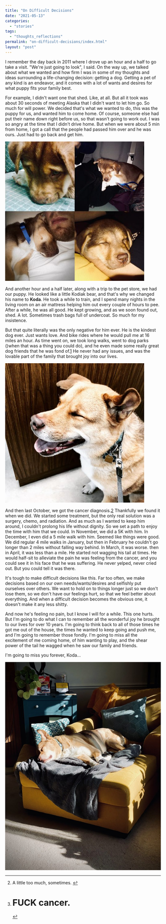 ```yaml
---
title: "On Difficult Decisions"
date: "2021-05-13"
categories: 
  - "stories"
tags: 
  - "thoughts_reflections"
permalink: "on-difficult-decisions/index.html"
layout: "post"
---
```


I remember the day back in 2011 where I drove up an hour and a half to go take a visit. "We're just going to look", I said. On the way up, we talked about what we wanted and how firm I was in some of my thoughts and ideas surrounding a life-changing decision: getting a dog. Getting a pet of any kind is an endeavor, and it comes with a lot of wants and desires for what puppy fits your family best.

For example, I didn't want one that shed. Like, at all. But all it took was about 30 seconds of meeting Alaska that I didn't want to let him go. So much for will power. We decided that's what we wanted to do, this was the puppy for us, and wanted him to come home. Of course, someone else had put their name down right before us, so that wasn't going to work out. I was so angry at the time that I didn't drive home. But when we were about 5 min from home, I got a call that the people had passed him over and he was ours. Just had to go back and get him.

[![](images/Baby-Koda-450x450.jpeg)](https://www.nahumck.me/wp-content/uploads/2021/05/Baby-Koda-scaled.jpeg)

And another hour and a half later, along with a trip to the pet store, we had our puppy. He looked like a little Kodiak bear, and that's why we changed his name to **Koda**. He took a while to train, and I spend many nights in the living room on an air mattress helping him out every couple of hours to pee. After a while, he was all good. He kept growing, and as we soon found out, shed. A lot. Sometimes trash bags full of undercoat. So much for my insistence.

But that quite literally was the only negative for him ever. He is the kindest dog ever. Just wants love. And bike rides where he would pull me at 16 miles an hour. As time went on, we took long walks, went to dog parks ()when that was a thing you could do), and he even made some really great dog friends that he was fond of.[1](#fn-2064-toomuch) He never had any issues, and was the lovable part of the family that brought joy into our lives.

[![](images/Happy-Koda-450x450.jpeg)](https://www.nahumck.me/wp-content/uploads/2021/05/Happy-Koda.jpeg)

And then last October, we got the cancer diagnosis.[2](#fn-2064-cancer) Thankfully we found it when we did. We started some treatment, but the only real solution was a surgery, chemo, and radiation. And as much as I wanted to keep him around, I couldn't prolong his life without dignity. So we set a path to enjoy the time with him that we could. In November, we did a 5K with him. In December, I even did a 5 mile walk with him. Seemed like things were good. We did regular 4 mile walks in January, but then in February he couldn't go longer than 2 miles without falling way behind. In March, it was worse. then in April, it was less than a mile. He started not wagging his tail at times. He would half-sit to alleviate the pain he was feeling from the cancer, and you could see it in his face that he was suffering. He never yelped, never cried out. But you could tell it was there.

It's tough to make difficult decisions like this. Far too often, we make decisions based on our own needs/wants/desires and selfishly put ourselves over others. We want to hold on to things longer just so we don't lose them, so we don't have our feelings hurt, so that we feel better about everything. And when a difficult decision becomes the obvious one, it doesn't make it any less shitty.

And now he's feeling no pain, but I know I will for a while. This one hurts. But I'm going to do what I can to remember all the wonderful joy he brought to our lives for over 10 years. I'm going to think back to all of those times he got me out of the house, the times he wanted to keep going and push me, and I'm going to remember those fondly. I'm going to miss all the excitement of me coming home, of him wanting to play, and the shear power of the tail he wagged when he saw our family and friends.

I'm going to miss you forever, Koda…

[![](images/Koda-Resting-768x1024.jpeg)](https://www.nahumck.me/wp-content/uploads/2021/05/Koda-Resting-scaled.jpeg)

* * *

2. A little too much, sometimes. [↩](#fnref-2064-toomuch)

4. # FUCK cancer.
    
    [↩](#fnref-2064-cancer)
